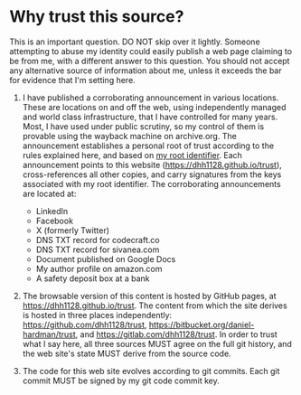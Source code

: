 # Why trust this source?

This is an important question. DO NOT skip over it lightly. Someone attempting to abuse my identity could easily publish a web page claiming to be from me, with a different answer to this question. You should not accept any alternative source of information about me, unless it exceeds the bar for evidence that I'm setting here.

1. I have published a corroborating announcement in various locations. These are locations on and off the web, using independently managed and world class infrastructure, that I have controlled for many years. Most, I have used under public scrutiny, so my control of them is provable using the wayback machine on archive.org. The announcement establishes a personal root of trust according to the rules explained here, and based on [my root identifier](identifiers/root.md). Each announcement points to this website (https://dhh1128.github.io/trust), cross-references all other copies, and carry signatures from the keys associated with my root identifier. The corroborating announcements are located at:

    * LinkedIn
    * Facebook
    * X (formerly Twitter)
    * DNS TXT record for codecraft.co
    * DNS TXT record for sivanea.com 
    * Document published on Google Docs
    * My author profile on amazon.com
    * A safety deposit box at a bank

1. The browsable version of this content is hosted by GitHub pages, at https://dhh1128.github.io/trust. The content from which the site derives is hosted in three places independently: https://github.com/dhh1128/trust, https://bitbucket.org/daniel-hardman/trust, and https://gitlab.com/dhh1128/trust. In order to trust what I say here, all three sources MUST agree on the full git history, and the web site's state MUST derive from the source code.

1. The code for this web site evolves according to git commits. Each git commit MUST be signed by my git code commit key.


